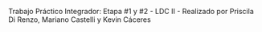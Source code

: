 Trabajo Práctico Integrador: Etapa #1 y #2 - LDC II - Realizado por Priscila Di Renzo, Mariano Castelli y Kevin Cáceres 
